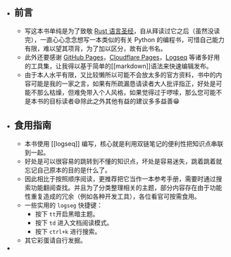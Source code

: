 - ## 前言
	- 写这本书单纯是为了致敬 [Rust 语言圣经](https://course.rs/about-book.html)，自从拜读过它之后（虽然没读完），一直心心念念想写一本类似的有关 Python 的编程书，可惜自己能力有限，难以望其项背，为了加以区分，故有此书名。
	- 此外还要感谢 [GitHub Pages](https://pages.github.com/)，[Cloudflare Pages](https://pages.cloudflare.com/)，[Logseq](https://logseq.com/) 等诸多好用的工具集，让我得以基于简单的[[markdown]]语法来快速编辑发布。
	- 由于本人水平有限，又比较懒所以可能不会放太多的官方资料，书中的内容可能是我的一家之言，如果有所疏漏恳请读者大人批评指正，好处是可能不那么枯燥，但难免带入个人风格，如果觉得过于啰嗦，那么您可能不是本书的目标读者😅除此之外其他有益的建议多多益善😁
- ## 食用指南
	- 本书使用 [[logseq]] 编写，核心就是利用双链笔记的便利性把知识点串联到一起。
	- 好处是可以很容易的跳转到不懂的知识点，坏处是容易迷失，跳着跳着就忘记自己原本的目的是什么了。
	- 因此相比于按照顺序阅读，更推荐把它当作一本参考手册，需要时通过搜索功能翻阅查找。并且为了分类整理相关的主题，部分内容存在由于功能性重复造成的冗余（例如各种开发工具），各位看官可按需食用。
	- 一些实用的 `logseg` 快捷键：
		- 按下 `tt`开启黑暗主题。
		- 按下 `td` 进入文档阅读模式。
		- 按下 `ctrl+k` 进行搜索。
	- 其它彩蛋请自行发掘。
-